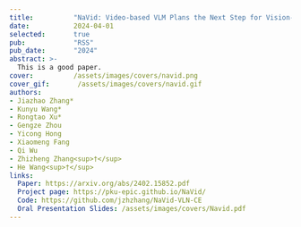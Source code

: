 ```yaml
---
title:          "NaVid: Video-based VLM Plans the Next Step for Vision-and-Language Navigation"
date:           2024-04-01
selected:       true
pub:            "RSS"
pub_date:       "2024"
abstract: >-
  This is a good paper.
cover:          /assets/images/covers/navid.png
cover_gif:       /assets/images/covers/navid.gif
authors:
- Jiazhao Zhang*
- Kunyu Wang*
- Rongtao Xu*
- Gengze Zhou
- Yicong Hong
- Xiaomeng Fang
- Qi Wu
- Zhizheng Zhang<sup>†</sup>
- He Wang<sup>†</sup>
links:
  Paper: https://arxiv.org/abs/2402.15852.pdf
  Project page: https://pku-epic.github.io/NaVid/
  Code: https://github.com/jzhzhang/NaVid-VLN-CE
  Oral Presentation Slides: /assets/images/covers/Navid.pdf
---
```

